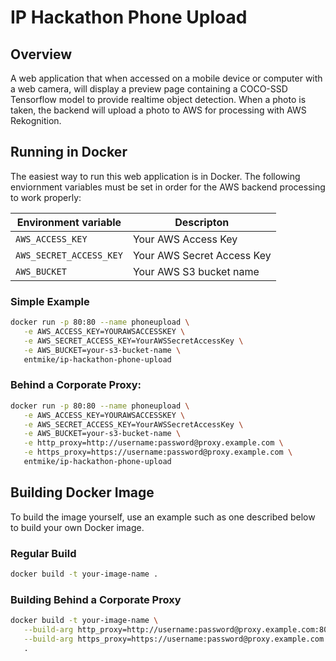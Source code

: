 # IP Hackathon Phone Upload

## Overview

A web application that when accessed on a mobile device or computer with a web camera, will display a preview page containing a COCO-SSD Tensorflow model to provide realtime object detection. When a photo is taken, the backend will upload a photo to AWS for processing with AWS Rekognition.

## Running in Docker

The easiest way to run this web application is in Docker. The following enviornment variables must be set in order for the AWS backend processing to work properly:

| Environment variable    | Descripton                 |
| ----------------------- | -------------------------- |
| `AWS_ACCESS_KEY`        | Your AWS Access Key        |
| `AWS_SECRET_ACCESS_KEY` | Your AWS Secret Access Key |
| `AWS_BUCKET`            | Your AWS S3 bucket name    |

### Simple Example

```bash
docker run -p 80:80 --name phoneupload \
   -e AWS_ACCESS_KEY=YOURAWSACCESSKEY \
   -e AWS_SECRET_ACCESS_KEY=YourAWSSecretAccessKey \
   -e AWS_BUCKET=your-s3-bucket-name \
   entmike/ip-hackathon-phone-upload
```

### Behind a Corporate Proxy:

```bash
docker run -p 80:80 --name phoneupload \
   -e AWS_ACCESS_KEY=YOURAWSACCESSKEY \
   -e AWS_SECRET_ACCESS_KEY=YourAWSSecretAccessKey \
   -e AWS_BUCKET=your-s3-bucket-name \
   -e http_proxy=http://username:password@proxy.example.com \
   -e https_proxy=https://username:password@proxy.example.com \
   entmike/ip-hackathon-phone-upload
```

## Building Docker Image

To build the image yourself, use an example such as one described below to build your own Docker image.

### Regular Build

```bash
docker build -t your-image-name .
```

### Building Behind a Corporate Proxy

```bash
docker build -t your-image-name \
   --build-arg http_proxy=http://username:password@proxy.example.com:8080 \
   --build-arg https_proxy=https://username:password@proxy.example.com:8080 \
   .
```
